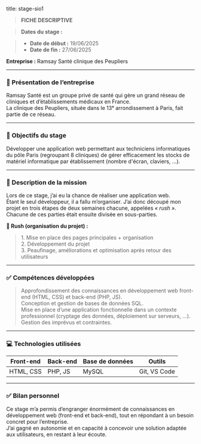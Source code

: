title: stage-sio1

> **FICHE DESCRIPTIVE**

> **Dates du stage :**  

> - **Date de début :** 19/06/2025  
> - **Date de fin :** 27/06/2025  

**Entreprise :** Ramsay Santé clinique des Peupliers

---

### 🏥 Présentation de l’entreprise

Ramsay Santé est un groupe privé de santé qui gère un grand réseau de cliniques et d’établissements médicaux en France.  
La clinique des Peupliers, située dans le 13ᵉ arrondissement à Paris, fait partie de ce réseau.

---

### 🎯 Objectifs du stage

Développer une application web permettant aux techniciens informatiques du pôle Paris (regroupant 8 cliniques) de gérer efficacement les stocks de matériel informatique par établissement (nombre d'écran, claviers, ...).

---

### 📌 Description de la mission

Lors de ce stage, j’ai eu la chance de réaliser une application web.  
Étant le seul développeur, il a fallu m’organiser. J’ai donc découpé mon projet en trois étapes de deux semaines chacune, appelées *« rush »*.  
Chacune de ces parties était ensuite divisée en sous-parties.

**🚀 Rush (organisation du projet) :**

> 1️. Mise en place des pages principales + organisation  
> 2️. Développement du projet  
> 3️. Peaufinage, améliorations et optimisation après retour des utilisateurs  

---

### ✅ Compétences développées

> Approfondissement des connaissances en développement web front-end (HTML, CSS) et back-end (PHP, JS).  
> Conception et gestion de bases de données SQL.  
> Mise en place d’une application fonctionnelle dans un contexte professionnel (cryptage des données, déploiement sur serveurs, …).  
> Gestion des imprévus et contraintes.  

---

### 💻 Technologies utilisées

| Front-end  | Back-end | Base de données | Outils       |
|------------|----------|-----------------|--------------|
| HTML, CSS  | PHP, JS  | MySQL           | Git, VS Code |

---

### ✅ Bilan personnel

Ce stage m’a permis d’engranger énormément de connaissances en développement web (front-end et back-end), tout en répondant à un besoin concret pour l’entreprise.  
J’ai gagné en autonomie et en capacité à concevoir une solution adaptée aux utilisateurs, en restant à leur écoute.